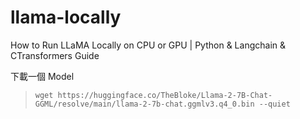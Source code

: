 # llama-locally
How to Run LLaMA Locally on CPU or GPU | Python &amp; Langchain &amp; CTransformers Guide

下載一個 Model
> `wget https://huggingface.co/TheBloke/Llama-2-7B-Chat-GGML/resolve/main/llama-2-7b-chat.ggmlv3.q4_0.bin --quiet`
